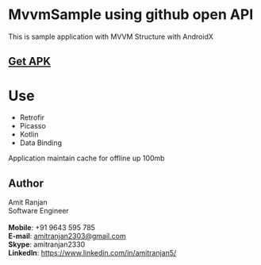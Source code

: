 # MvvmSample using github open API
This is sample application with MVVM Structure with AndroidX
## [Get APK](https://github.com/amitranjan2303/gitHupMvvmSample/blob/master/app-debug.apk)
# Use
   - Retrofir
   - Picasso
   - Kotlin
   - Data Binding

Application maintain cache for offline up 100mb


## Author

Amit Ranjan  
Software Engineer  
<br>
**Mobile**: +91 9643 595 785  
**E-mail**: amitranjan2303@gmail.com  
**Skype**: amitranjan2330  
**LinkedIn**: https://www.linkedin.com/in/amitranjan5/

